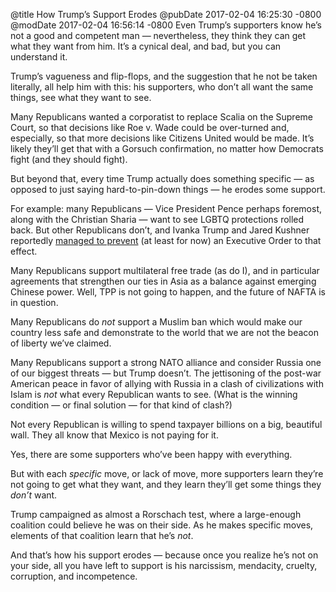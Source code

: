 @title How Trump’s Support Erodes
@pubDate 2017-02-04 16:25:30 -0800
@modDate 2017-02-04 16:56:14 -0800
Even Trump’s supporters know he’s not a good and competent man — nevertheless, they think they can get what they want from him. It’s a cynical deal, and bad, but you can understand it.

Trump’s vagueness and flip-flops, and the suggestion that he not be taken literally, all help him with this: his supporters, who don’t all want the same things, see what they want to see.

Many Republicans wanted a corporatist to replace Scalia on the Supreme Court, so that decisions like Roe v. Wade could be over-turned and, especially, so that more decisions like Citizens United would be made. It’s likely they’ll get that with a Gorsuch confirmation, no matter how Democrats fight (and they should fight).

But beyond that, every time Trump actually does something specific — as opposed to just saying hard-to-pin-down things — he erodes some support.

For example: many Republicans — Vice President Pence perhaps foremost, along with the Christian Sharia — want to see LGBTQ protections rolled back. But other Republicans don’t, and Ivanka Trump and Jared Kushner reportedly <a href="http://www.politico.com/story/2017/02/ivanka-trump-jared-kushner-lgbt-order-234617">managed to prevent</a> (at least for now) an Executive Order to that effect.

Many Republicans support multilateral free trade (as do I), and in particular agreements that strengthen our ties in Asia as a balance against emerging Chinese power. Well, TPP is not going to happen, and the future of NAFTA is in question.

Many Republicans do *not* support a Muslim ban which would make our country less safe and demonstrate to the world that we are not the beacon of liberty we’ve claimed.

Many Republicans support a strong NATO alliance and consider Russia one of our biggest threats — but Trump doesn’t. The jettisoning of the post-war American peace in favor of allying with Russia in a clash of civilizations with Islam is *not* what every Republican wants to see. (What is the winning condition — or final solution — for that kind of clash?)

Not every Republican is willing to spend taxpayer billions on a big, beautiful wall. They all know that Mexico is not paying for it.

Yes, there are some supporters who’ve been happy with everything.

But with each *specific* move, or lack of move, more supporters learn they’re not going to get what they want, and they learn they’ll get some things they *don’t* want.

Trump campaigned as almost a Rorschach test, where a large-enough coalition could believe he was on their side. As he makes specific moves, elements of that coalition learn that he’s *not*.

And that’s how his support erodes — because once you realize he’s not on your side, all you have left to support is his narcissism, mendacity, cruelty, corruption, and incompetence. 
